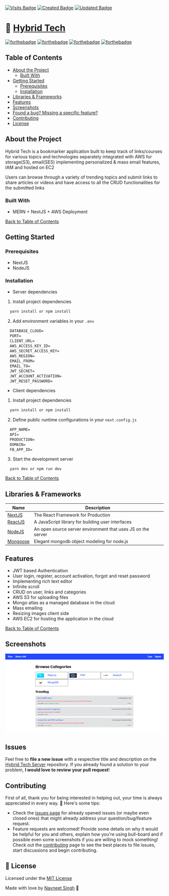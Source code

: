 [![Visits Badge](https://badges.pufler.dev/visits/Navneet-Singh-123/Hybrid-Tech-Server)](https://badges.pufler.dev) [![Created Badge](https://badges.pufler.dev/created/Navneet-Singh-123/Hybrid-Tech-Server)](https://badges.pufler.dev) [![Updated Badge](https://badges.pufler.dev/updated/Navneet-Singh-123/Hybrid-Tech-Server)](https://badges.pufler.dev)

# :eyes: [Hybrid Tech](http://ec2-13-233-84-81.ap-south-1.compute.amazonaws.com/)

[![forthebadge](https://forthebadge.com/images/badges/built-with-love.svg)](https://forthebadge.com) [![forthebadge](https://forthebadge.com/images/badges/made-with-javascript.svg)](https://forthebadge.com) [![forthebadge](https://forthebadge.com/images/badges/uses-html.svg)](https://forthebadge.com) [![forthebadge](https://forthebadge.com/images/badges/uses-css.svg)](https://forthebadge.com)

## Table of Contents

- [About the Project](#about-the-project)
  - [Built With](#built-with)
- [Getting Started](#getting-started)
  - [Prerequisites](#prerequisites)
  - [Installation](#installation)
- [Libraries & Frameworks](#libraries--frameworks)
- [Features](#features)
- [Screenshots](#screenshots)
- [Found a bug? Missing a specific feature?](#issues)
- [Contributing](#contributing)
- [License](#license)

## About the Project

Hybrid Tech is a bookmarker application built to keep track of links/courses for various topics and technologies separately integrated with AWS for storage(S3), email(SES) implementing personalized & mass email features, IAM and hosted on EC2 <br  />

Users can browse through a variety of trending topics and submit links to share articles or videos and have access to all the CRUD functionalities for the submitted links

### Built With

- MERN + NextJS + AWS Deployment

[Back to Table of Contents](#table-of-contents)

## Getting Started

### Prerequisites

- NextJS
- NodeJS

### Installation

- Server dependencies

1. Install project dependencies

```bash
  yarn install or npm install
```

2. Add environment variables in your `.env`

```env
  DATABASE_CLOUD=
  PORT=
  CLIENT_URL=
  AWS_ACCESS_KEY_ID=
  AWS_SECRET_ACCESS_KEY=
  AWS_REGION=
  EMAIL_FROM=
  EMAIL_TO=
  JWT_SECRET=
  JWT_ACCOUNT_ACTIVATION=
  JWT_RESET_PASSWORD=
```

- Client dependencies

1. Install project dependencies

```bash
  yarn install or npm install
```

2. Define public runtime configurations in your `next.config.js`

```env
  APP_NAME=
  API=
  PRODUCTION=
  DOMAIN=
  FB_APP_ID=
```

3. Start the development server

```bash
  yarn dev or npm run dev
```

[Back to Table of Contents](#table-of-contents)

## Libraries & Frameworks

| Name                                | Description                                                  |
| ----------------------------------- | ------------------------------------------------------------ |
| [NextJS](https://nextjs.org/)       | The React Framework for Production                           |
| [ReactJS](https://reactjs.org/)     | A JavaScript library for building user interfaces            |
| [NodeJS](https://nodejs.org/en/)    | An open source server environment that uses JS on the server |
| [Mongoose](https://mongoosejs.com/) | Elegant mongodb object modeling for node.js                  |

## Features

- JWT based Authentication
- User login, register, account activation, forgot and reset password
- Implementing rich text editor
- Infinite scroll
- CRUD on user, links and categories
- AWS S3 for uploading files
- Mongo atlas as a managed database in the cloud
- Mass emailing
- Resizing images client side
- AWS EC2 for hosting the application in the cloud

[Back to Table of Contents](#table-of-contents)

## Screenshots

![alt text](screenshots/Home.png)


## Issues

Feel free to **file a new issue** with a respective title and description on the [Hybrid Tech Server](https://github.com/Navneet-Singh-123/Hybrid-Tech-Server) repository. If you already found a solution to your problem, **I would love to review your pull request**!

## Contributing

First of all, thank you for being interested in helping out, your time is always appreciated in every way. :100:
Here's some tips:

- Check the [issues page](https://github.com/Navneet-Singh-123/Hybrid-Tech-Server/issues) for already opened issues (or maybe even closed ones) that might already address your question/bug/feature request.
- Feature requests are welcomed! Provide some details on why it would be helpful for you and others, explain how you're using bull-board and if possible even some screenshots if you are willing to mock something!
  Check out the [contributing](./CONTRIBUTING.md) page to see the best places to file issues, start discussions and begin contributing.

## :closed_book: License

Licensed under the [MIT License](LICENSE)

Made with love by [Navneet Singh](https://github.com/Navneet-Singh-123) 🚀
